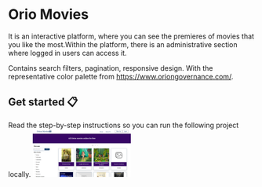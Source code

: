 # Orio Movies 
It is an interactive platform, where you can see the premieres of movies that you like the most.Within the platform, there is an administrative section where logged in users can access it.

Contains search filters, pagination, responsive design. With the representative color palette from https://www.oriongovernance.com/.

## Get started 📋 
Read the step-by-step instructions so you can run the following project locally.
<img src="/src/assets/img-report/home.png" style="width:200px; height:auto" />
